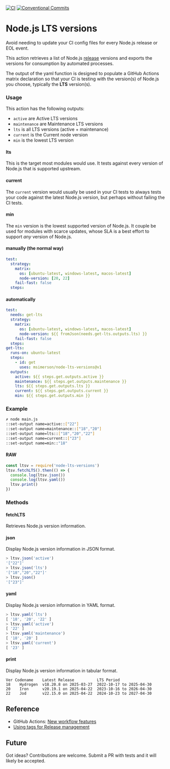 [![CI](https://github.com/msimerson/node-lts-versions/actions/workflows/ci.yml/badge.svg)](https://github.com/msimerson/node-lts-versions/actions/workflows/ci.yml)
[![Conventional Commits](https://img.shields.io/badge/Conventional%20Commits-1.0.0-%23FE5196?logo=conventionalcommits&logoColor=white)](https://conventionalcommits.org)

# Node.js LTS versions

Avoid needing to update your CI config files for every Node.js release or EOL event.

This action retrieves a list of Node.js [release](https://nodejs.org/en/about/previous-releases) versions and exports the versions for consumption by automated processes.

The output of the yaml function is designed to populate a GitHub Actions matrix declaration so that your CI is testing with the version(s) of Node.js you choose, typically the **LTS** version(s).

### Usage

This action has the following outputs:

- `active` are Active LTS versions
- `maintenance` are Maintenance LTS versions
- `lts` is all LTS versions (active + maintenance)
- `current` is the Current node version
- `min` is the lowest LTS version

#### lts

This is the target most modules would use. It tests against every version of Node.js that is supported upstream.

#### current

The `current` version would usually be used in your CI tests to always tests your code against the latest Node.js version, but perhaps without failing the CI tests.

#### min

The `min` version is the lowest supported version of Node.js. It couple be used for modules with scarce updates, whose SLA is a best effort to support *any* version of Node.js.

#### manually (the normal way)

```yaml
test:
  strategy:
    matrix:
      os: [ubuntu-latest, windows-latest, macos-latest]
      node-version: [20, 22]
    fail-fast: false
  steps:
```

#### automatically

```yaml
test:
  needs: get-lts
  strategy:
    matrix:
      os: [ubuntu-latest, windows-latest, macos-latest]
      node-version: ${{ fromJson(needs.get-lts.outputs.lts) }}
    fail-fast: false
  steps:
get-lts:
  runs-on: ubuntu-latest
  steps:
    - id: get
      uses: msimerson/node-lts-versions@v1
  outputs:
    active: ${{ steps.get.outputs.active }}
    maintenance: ${{ steps.get.outputs.maintenance }}
    lts: ${{ steps.get.outputs.lts }}
    current: ${{ steps.get.outputs.current }}
    min: ${{ steps.get.outputs.min }}
```

### Example

```sh
✗ node main.js
::set-output name=active::["22"]
::set-output name=maintenance::["18","20"]
::set-output name=lts::["18","20","22"]
::set-output name=current::["23"]
::set-output name=min::"18"
```

#### RAW

```js
const ltsv = require('node-lts-versions')
ltsv.fetchLTS().then(() => {
  console.log(ltsv.json())
  console.log(ltsv.yaml())
  ltsv.print()
})
```

### Methods

#### fetchLTS

Retrieves Node.js version information.

#### json

Display Node.js version information in JSON format.

```js
> ltsv.json('active')
'["22"]'
> ltsv.json('lts')
'["18","20","22"]'
> ltsv.json()
'["23"]'
```

#### yaml

Display Node.js version information in YAML format.

```js
> ltsv.yaml('lts')
[ '18', '20', '22' ]
> ltsv.yaml('active')
[ '22' ]
> ltsv.yaml('maintenance')
[ '18', '20' ]
> ltsv.yaml('current')
[ '23' ]
```

#### print

Display Node.js version information in tabular format.

```
Ver Codename    Latest Release          LTS Period
18    Hydrogen  v18.20.8 on 2025-03-27  2022-10-17 to 2025-04-30
20    Iron      v20.19.1 on 2025-04-22  2023-10-16 to 2026-04-30
22    Jod       v22.15.0 on 2025-04-22  2024-10-23 to 2027-04-30
```

## Reference

- GitHub Actions: [New workflow features](https://github.blog/changelog/2020-04-15-github-actions-new-workflow-features/)
- [Using tags for Release
  management](https://docs.github.com/en/enterprise-cloud@latest/actions/creating-actions/about-custom-actions#using-release-management-for-actions)

## Future

Got ideas? Contributions are welcome. Submit a PR with tests and it will likely be accepted.
